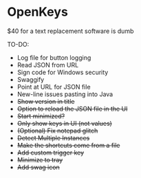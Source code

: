 # OpenKeys
$40 for a text replacement software is dumb

TO-DO:
- Log file for button logging
- Read JSON from URL
- Sign code for Windows security
- Swaggify
- Point at URL for JSON file
- New-line issues pasting into Java
- ~~Show version in title~~
- ~~Option to reload the JSON file in the UI~~
- ~~Start minimized?~~
- ~~Only show keys in UI (not values)~~
- ~~(Optional) Fix notepad glitch~~
- ~~Detect Multiple Instances~~
- ~~Make the shortcuts come from a file~~
- ~~Add custom trigger key~~
- ~~Minimize to tray~~
- ~~Add swag icon~~
